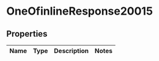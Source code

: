 # OneOfinlineResponse20015

## Properties
Name | Type | Description | Notes
------------ | ------------- | ------------- | -------------
